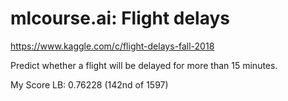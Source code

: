 # mlcourse.ai: Flight delays
https://www.kaggle.com/c/flight-delays-fall-2018

Predict whether a flight will be delayed for more than 15 minutes.

My Score LB: 0.76228 (142nd of 1597)

